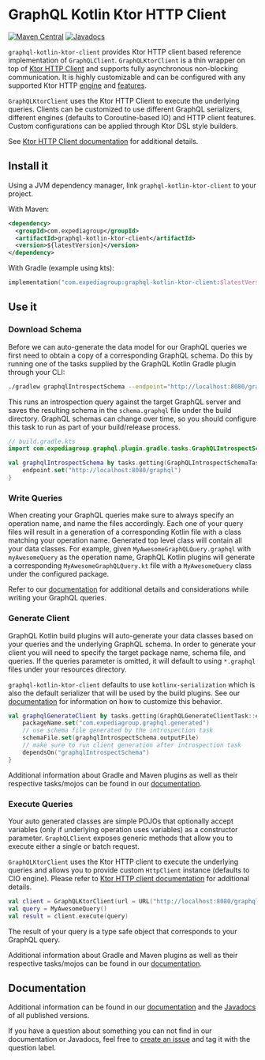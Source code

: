 # GraphQL Kotlin Ktor HTTP Client
[![Maven Central](https://img.shields.io/maven-central/v/com.expediagroup/graphql-kotlin-ktor-client.svg?label=Maven%20Central)](https://search.maven.org/search?q=g:%22com.expediagroup%22%20AND%20a:%22graphql-kotlin-ktor-client%22)
[![Javadocs](https://img.shields.io/maven-central/v/com.expediagroup/graphql-kotlin-ktor-client.svg?label=javadoc&colorB=brightgreen)](https://www.javadoc.io/doc/com.expediagroup/graphql-kotlin-ktor-client)

`graphql-kotlin-ktor-client` provides Ktor HTTP client based reference implementation of `GraphQLClient`. `GraphQLKtorClient`
is a thin wrapper on top of [Ktor HTTP Client](https://ktor.io/clients/index.html) and supports fully asynchronous non-blocking
communication. It is highly customizable and can be configured with any supported Ktor HTTP [engine](https://ktor.io/clients/http-client/engines.html)
and [features](https://ktor.io/clients/http-client/features.html).

`GraphQLKtorClient` uses the Ktor HTTP Client to execute the underlying queries. Clients can be customized to use different
GraphQL serializers, different engines (defaults to Coroutine-based IO) and HTTP client features. Custom configurations
can be applied through Ktor DSL style builders.

See [Ktor HTTP Client documentation](https://ktor.io/clients/index.html) for additional details.

## Install it

Using a JVM dependency manager, link `graphql-kotlin-ktor-client` to your project.

With Maven:

```xml
<dependency>
  <groupId>com.expediagroup</groupId>
  <artifactId>graphql-kotlin-ktor-client</artifactId>
  <version>${latestVersion}</version>
</dependency>
```

With Gradle (example using kts):

```kotlin
implementation("com.expediagroup:graphql-kotlin-ktor-client:$latestVersion")
```

## Use it

### Download Schema

Before we can auto-generate the data model for our GraphQL queries we first need to obtain a copy of a corresponding
GraphQL schema. Do this by running one of the tasks supplied by the GraphQL Kotlin Gradle plugin through your
CLI:

```bash
./gradlew graphqlIntrospectSchema --endpoint="http://localhost:8080/graphql"
```

This runs an introspection query against the target GraphQL server and saves the resulting schema in the `schema.graphql` file
under the build directory. GraphQL schemas can change over time, so you should configure this task to run as part of your
build/release process.

```kotlin
// build.gradle.kts
import com.expediagroup.graphql.plugin.gradle.tasks.GraphQLIntrospectSchemaTask

val graphqlIntrospectSchema by tasks.getting(GraphQLIntrospectSchemaTask::class) {
    endpoint.set("http://localhost:8080/graphql")
}
```

### Write Queries

When creating your GraphQL queries make sure to always specify an operation name, and name the files accordingly. Each one
of your query files will result in a generation of a corresponding Kotlin file with a class matching your operation name.
Generated top level class will contain all your data classes. For example, given `MyAwesomeGraphQLQuery.graphql` with
`myAwesomeQuery` as the operation name, GraphQL Kotlin plugins will generate a corresponding `MyAwesomeGraphQLQuery.kt`
file with a `MyAwesomeQuery` class under the configured package.

Refer to our [documentation](https://expediagroup.github.io/graphql-kotlin/docs/client/client-overview) for additional
details and considerations while writing your GraphQL queries.

### Generate Client

GraphQL Kotlin build plugins will auto-generate your data classes based on your queries and the underlying GraphQL schema.
In order to generate your client you will need to specify the target package name, schema file, and queries. If the queries
parameter is omitted, it will default to using `*.graphql` files under your resources directory.

`graphql-kotlin-ktor-client` defaults to use `kotlinx-serialization` which is also the default serializer that will be used
by the build plugins. See our [documentation](https://expediagroup.github.io/graphql-kotlin/docs/client/client-serialization)
for information on how to customize this behavior.

```kotlin
val graphqlGenerateClient by tasks.getting(GraphQLGenerateClientTask::class) {
    packageName.set("com.expediagroup.graphql.generated")
    // use schema file generated by the introspection task
    schemaFile.set(graphqlIntrospectSchema.outputFile)
    // make sure to run client generation after introspection task
    dependsOn("graphqlIntrospectSchema")
}
```

Additional information about Gradle and Maven plugins as well as their respective tasks/mojos can be found in our
[documentation](https://expediagroup.github.io/graphql-kotlin/docs/plugins/gradle-plugin).

### Execute Queries

Your auto generated classes are simple POJOs that optionally accept variables (only if underlying operation uses variables)
as a constructor parameter. `GraphQLClient` exposes generic methods that allow you to execute either a single or batch
request.

`GraphQLKtorClient` uses the Ktor HTTP client to execute the underlying queries and allows you to provide custom `HttpClient`
instance (defaults to CIO engine). Please refer to [Ktor HTTP client documentation](https://ktor.io/clients/index.html)
for additional details.

```kotlin
val client = GraphQLKtorClient(url = URL("http://localhost:8080/graphql"))
val query = MyAwesomeQuery()
val result = client.execute(query)
```

The result of your query is a type safe object that corresponds to your GraphQL query.

Additional information about Gradle and Maven plugins as well as their respective tasks/mojos can be found in our
[documentation](https://expediagroup.github.io/graphql-kotlin/docs/plugins/gradle-plugin).

## Documentation

Additional information can be found in our [documentation](https://expediagroup.github.io/graphql-kotlin/docs/client/client-overview)
and the [Javadocs](https://www.javadoc.io/doc/com.expediagroup/graphql-kotlin-ktor-client) of all published versions.

If you have a question about something you can not find in our documentation or Javadocs, feel free to
[create an issue](https://github.com/ExpediaGroup/graphql-kotlin/issues) and tag it with the question label.
